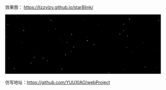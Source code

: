 效果图： https://lizzylzy.github.io/starBlink/

![image](https://github.com/Lizzylzy/starBlink/blob/master/demo.png)

仿写地址：https://github.com/YUUXIAO/webProject
